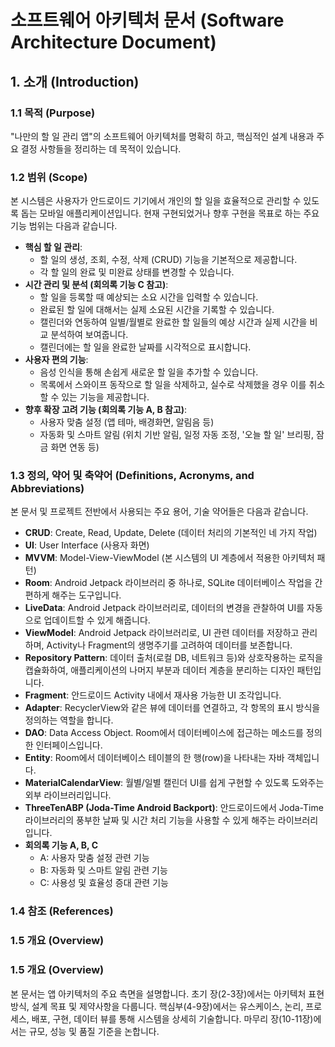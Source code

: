 # 소프트웨어 아키텍처 문서 (Software Architecture Document)

## 1. 소개 (Introduction)

### 1.1 목적 (Purpose)
"나만의 할 일 관리 앱"의 소프트웨어 아키텍처를 명확히 하고, 핵심적인 설계 내용과 주요 결정 사항들을 정리하는 데 목적이 있습니다.

### 1.2 범위 (Scope)
본 시스템은 사용자가 안드로이드 기기에서 개인의 할 일을 효율적으로 관리할 수 있도록 돕는 모바일 애플리케이션입니다. 현재 구현되었거나 향후 구현을 목표로 하는 주요 기능 범위는 다음과 같습니다.

* **핵심 할 일 관리**:
    * 할 일의 생성, 조회, 수정, 삭제 (CRUD) 기능을 기본적으로 제공합니다.
    * 각 할 일의 완료 및 미완료 상태를 변경할 수 있습니다.
* **시간 관리 및 분석 (회의록 기능 C 참고)**:
    * 할 일을 등록할 때 예상되는 소요 시간을 입력할 수 있습니다.
    * 완료된 할 일에 대해서는 실제 소요된 시간을 기록할 수 있습니다.
    * 캘린더와 연동하여 일별/월별로 완료한 할 일들의 예상 시간과 실제 시간을 비교 분석하여 보여줍니다.
    * 캘린더에는 할 일을 완료한 날짜를 시각적으로 표시합니다.
* **사용자 편의 기능**:
    * 음성 인식을 통해 손쉽게 새로운 할 일을 추가할 수 있습니다.
    * 목록에서 스와이프 동작으로 할 일을 삭제하고, 실수로 삭제했을 경우 이를 취소할 수 있는 기능을 제공합니다.
* **향후 확장 고려 기능 (회의록 기능 A, B 참고)**:
    * 사용자 맞춤 설정 (앱 테마, 배경화면, 알림음 등)
    * 자동화 및 스마트 알림 (위치 기반 알림, 일정 자동 조정, '오늘 할 일' 브리핑, 잠금 화면 연동 등)

### 1.3 정의, 약어 및 축약어 (Definitions, Acronyms, and Abbreviations)
본 문서 및 프로젝트 전반에서 사용되는 주요 용어, 기술 약어들은 다음과 같습니다.

* **CRUD**: Create, Read, Update, Delete (데이터 처리의 기본적인 네 가지 작업)
* **UI**: User Interface (사용자 화면)
* **MVVM**: Model-View-ViewModel (본 시스템의 UI 계층에서 적용한 아키텍처 패턴)
* **Room**: Android Jetpack 라이브러리 중 하나로, SQLite 데이터베이스 작업을 간편하게 해주는 도구입니다.
* **LiveData**: Android Jetpack 라이브러리로, 데이터의 변경을 관찰하여 UI를 자동으로 업데이트할 수 있게 해줍니다.
* **ViewModel**: Android Jetpack 라이브러리로, UI 관련 데이터를 저장하고 관리하며, Activity나 Fragment의 생명주기를 고려하여 데이터를 보존합니다.
* **Repository Pattern**: 데이터 출처(로컬 DB, 네트워크 등)와 상호작용하는 로직을 캡슐화하여, 애플리케이션의 나머지 부분과 데이터 계층을 분리하는 디자인 패턴입니다.
* **Fragment**: 안드로이드 Activity 내에서 재사용 가능한 UI 조각입니다.
* **Adapter**: RecyclerView와 같은 뷰에 데이터를 연결하고, 각 항목의 표시 방식을 정의하는 역할을 합니다.
* **DAO**: Data Access Object. Room에서 데이터베이스에 접근하는 메소드를 정의한 인터페이스입니다.
* **Entity**: Room에서 데이터베이스 테이블의 한 행(row)을 나타내는 자바 객체입니다.
* **MaterialCalendarView**: 월별/일별 캘린더 UI를 쉽게 구현할 수 있도록 도와주는 외부 라이브러리입니다.
* **ThreeTenABP (Joda-Time Android Backport)**: 안드로이드에서 Joda-Time 라이브러리의 풍부한 날짜 및 시간 처리 기능을 사용할 수 있게 해주는 라이브러리입니다.
* **회의록 기능 A, B, C**
    * A: 사용자 맞춤 설정 관련 기능
    * B: 자동화 및 스마트 알림 관련 기능
    * C: 사용성 및 효율성 증대 관련 기능

### 1.4 참조 (References)


### 1.5 개요 (Overview)
### 1.5 개요 (Overview)
본 문서는 앱 아키텍처의 주요 측면을 설명합니다. 초기 장(2-3장)에서는 아키텍처 표현 방식, 설계 목표 및 제약사항을 다룹니다. 핵심부(4-9장)에서는 유스케이스, 논리, 프로세스, 배포, 구현, 데이터 뷰를 통해 시스템을 상세히 기술합니다. 마무리 장(10-11장)에서는 규모, 성능 및 품질 기준을 논합니다.
